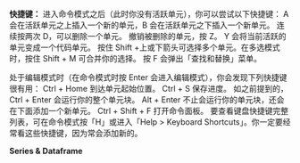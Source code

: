 **快捷键：**
进入命令模式之后（此时你没有活跃单元），你可以尝试以下快捷键：
A 会在活跃单元之上插入一个新的单元，B 会在活跃单元之下插入一个新单元。
    连续按两次 D，可以删除一个单元。
    撤销被删除的单元，按 Z。
    Y 会将当前活跃的单元变成一个代码单元。
    按住 Shift +上或下箭头可选择多个单元。在多选模式时，按住 Shift + M 可合并你的选择。
    按 F 会弹出「查找和替换」菜单。

处于编辑模式时（在命令模式时按 Enter 会进入编辑模式），你会发现下列快捷键很有用：
  Ctrl + Home 到达单元起始位置。
  Ctrl + S 保存进度。
  如之前提到的，Ctrl + Enter 会运行你的整个单元块。
  Alt + Enter 不止会运行你的单元块，还会在下面添加一个新单元。
  Ctrl + Shift + F 打开命令面板。
要查看键盘快捷键完整列表，可在命令模式按「H」或进入「Help > Keyboard Shortcuts」。你一定要经常看这些快捷键，因为常会添加新的。

**Series & Dataframe**
